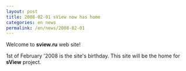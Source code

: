 ```yaml
---
layout: post
title: 2008-02-01 sView now has home
categories: en news
permalink: /en/news/2008-02-01
---
```


Welcome to **sview.ru** web site!

1st of February '2008 is the site's birthday.
This site will be the home for **sView** project.
<!--break-->

